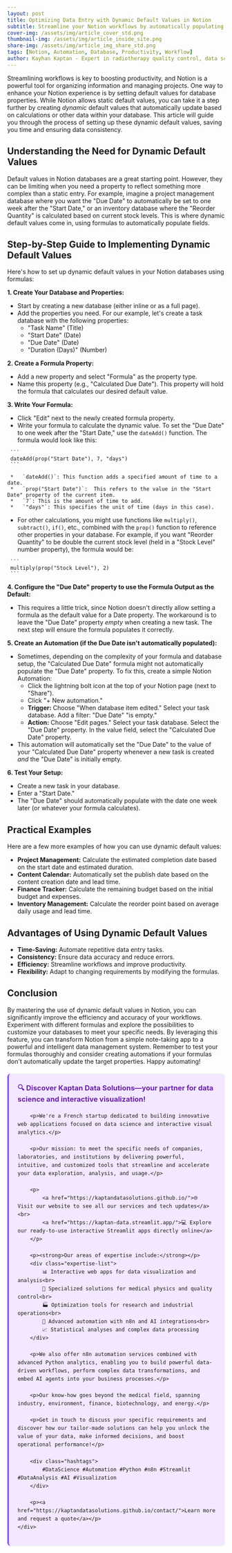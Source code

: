 ```yaml
---
layout: post
title: Optimizing Data Entry with Dynamic Default Values in Notion
subtitle: Streamline your Notion workflows by automatically populating database fields with calculated default values.
cover-img: /assets/img/article_cover_std.png
thumbnail-img: /assets/img/article_inside_site.png
share-img: /assets/img/article_img_share_std.png
tags: [Notion, Automation, Database, Productivity, Workflow]
author: Kayhan Kaptan - Expert in radiotherapy quality control, data science and automation
---
```


Streamlining workflows is key to boosting productivity, and Notion is a powerful tool for organizing information and managing projects. One way to enhance your Notion experience is by setting default values for database properties. While Notion allows static default values, you can take it a step further by creating *dynamic* default values that automatically update based on calculations or other data within your database. This article will guide you through the process of setting up these dynamic default values, saving you time and ensuring data consistency.

## Understanding the Need for Dynamic Default Values

Default values in Notion databases are a great starting point. However, they can be limiting when you need a property to reflect something more complex than a static entry.  For example, imagine a project management database where you want the "Due Date" to automatically be set to one week after the "Start Date," or an inventory database where the "Reorder Quantity" is calculated based on current stock levels. This is where dynamic default values come in, using formulas to automatically populate fields.

## Step-by-Step Guide to Implementing Dynamic Default Values

Here's how to set up dynamic default values in your Notion databases using formulas:

**1. Create Your Database and Properties:**

   *   Start by creating a new database (either inline or as a full page).
   *   Add the properties you need. For our example, let's create a task database with the following properties:
        *   "Task Name" (Title)
        *   "Start Date" (Date)
        *   "Due Date" (Date)
        *   "Duration (Days)" (Number)

**2. Create a Formula Property:**

   *   Add a new property and select "Formula" as the property type.
   *   Name this property (e.g., "Calculated Due Date"). This property will hold the formula that calculates our desired default value.

**3. Write Your Formula:**

   *   Click "Edit" next to the newly created formula property.
   *   Write your formula to calculate the dynamic value. To set the "Due Date" to one week after the "Start Date," use the `dateAdd()` function. The formula would look like this:

     ```
     dateAdd(prop("Start Date"), 7, "days")
     ```

     *   `dateAdd()`: This function adds a specified amount of time to a date.
     *   `prop("Start Date")`:  This refers to the value in the "Start Date" property of the current item.
     *   `7`: This is the amount of time to add.
     *   `"days"`: This specifies the unit of time (days in this case).

   *   For other calculations, you might use functions like `multiply()`, `subtract()`, `if()`, etc., combined with the `prop()` function to reference other properties in your database.  For example, if you want "Reorder Quantity" to be double the current stock level (held in a "Stock Level" number property), the formula would be:

     ```
     multiply(prop("Stock Level"), 2)
     ```

**4. Configure the "Due Date" property to use the Formula Output as the Default:**

* This requires a little trick, since Notion doesn't directly allow setting a formula as the default value for a Date property.  The workaround is to leave the "Due Date" property *empty* when creating a new task.  The next step will ensure the formula populates it correctly.

**5. Create an Automation (if the Due Date isn't automatically populated):**

*  Sometimes, depending on the complexity of your formula and database setup, the "Calculated Due Date" formula might not automatically populate the "Due Date" property.  To fix this, create a simple Notion Automation:
    * Click the lightning bolt icon at the top of your Notion page (next to "Share").
    * Click "+ New automation."
    * **Trigger:** Choose "When database item edited." Select your task database.  Add a filter: "Due Date" "is empty."
    * **Action:** Choose "Edit pages." Select your task database.  Select the "Due Date" property. In the value field, select the "Calculated Due Date" property.
* This automation will automatically set the "Due Date" to the value of your "Calculated Due Date" property whenever a new task is created *and* the "Due Date" is initially empty.

**6. Test Your Setup:**

   *   Create a new task in your database.
   *   Enter a "Start Date."
   *   The "Due Date" should automatically populate with the date one week later (or whatever your formula calculates).

## Practical Examples

Here are a few more examples of how you can use dynamic default values:

*   **Project Management:** Calculate the estimated completion date based on the start date and estimated duration.
*   **Content Calendar:** Automatically set the publish date based on the content creation date and lead time.
*   **Finance Tracker:** Calculate the remaining budget based on the initial budget and expenses.
*   **Inventory Management:** Calculate the reorder point based on average daily usage and lead time.

## Advantages of Using Dynamic Default Values

*   **Time-Saving:** Automate repetitive data entry tasks.
*   **Consistency:** Ensure data accuracy and reduce errors.
*   **Efficiency:** Streamline workflows and improve productivity.
*   **Flexibility:** Adapt to changing requirements by modifying the formulas.

## Conclusion

By mastering the use of dynamic default values in Notion, you can significantly improve the efficiency and accuracy of your workflows. Experiment with different formulas and explore the possibilities to customize your databases to meet your specific needs. By leveraging this feature, you can transform Notion from a simple note-taking app to a powerful and intelligent data management system. Remember to test your formulas thoroughly and consider creating automations if your formulas don't automatically update the target properties. Happy automating!

<html lang="fr">
<head>
    <meta charset="UTF-8">
    <meta name="viewport" content="width=device-width, initial-scale=1.0">
    <title>Kaptan Data Solutions</title>
    <style>
        .citation {
            background-color: #f3e8ff;
            border-left: 4px solid #8b5cf6;
            padding: 20px;
            margin: 20px 0;
            border-radius: 8px;
            font-family: -apple-system, BlinkMacSystemFont, 'Segoe UI', Roboto, sans-serif;
            line-height: 1.6;
        }
        .citation h3 {
            color: #6b21a8;
            margin-top: 0;
        }
        .citation a {
            color: #7c3aed;
            text-decoration: none;
        }
        .citation a:hover {
            text-decoration: underline;
        }
        .expertise-list {
            margin: 15px 0;
        }
        .hashtags {
            font-weight: bold;
            color: #7c3aed;
            margin-top: 15px;
        }
    </style>
</head>
<body>
    <div class="citation">
        <h3>🔍 Discover Kaptan Data Solutions—your partner for data science and interactive visualization!</h3>
        
        <p>We're a French startup dedicated to building innovative web applications focused on data science and interactive visual analytics.</p>
        
        <p>Our mission: to meet the specific needs of companies, laboratories, and institutions by delivering powerful, intuitive, and customized tools that streamline and accelerate your data exploration, analysis, and usage.</p>
        
        <p>
            <a href="https://kaptandatasolutions.github.io/">🌐 Visit our website to see all our services and tech updates</a><br>
            <a href="https://kaptan-data.streamlit.app/">💻 Explore our ready-to-use interactive Streamlit apps directly online</a>
        </p>
        
        <p><strong>Our areas of expertise include:</strong></p>
        <div class="expertise-list">
            📊 Interactive web apps for data visualization and analysis<br>
            🔬 Specialized solutions for medical physics and quality control<br>
            🏭 Optimization tools for research and industrial operations<br>
            🤖 Advanced automation with n8n and AI integrations<br>
            📈 Statistical analyses and complex data processing
        </div>
        
        <p>We also offer n8n automation services combined with advanced Python analytics, enabling you to build powerful data-driven workflows, perform complex data transformations, and embed AI agents into your business processes.</p>
        
        <p>Our know-how goes beyond the medical field, spanning industry, environment, finance, biotechnology, and energy.</p>
        
        <p>Get in touch to discuss your specific requirements and discover how our tailor-made solutions can help you unlock the value of your data, make informed decisions, and boost operational performance!</p>
        
        <div class="hashtags">
            #DataScience #Automation #Python #n8n #Streamlit #DataAnalysis #AI #Visualization
        </div>
        
        <p><a href="https://kaptandatasolutions.github.io/contact/">Learn more and request a quote</a></p>
    </div>
</body>
</html>  

